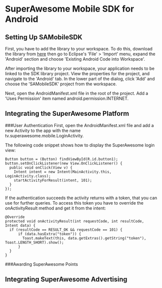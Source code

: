 SuperAwesome Mobile SDK for Android
===================================

Setting Up SAMobileSDK
----------------------
First, you have to add the library to your workspace. To do this, download the library from [here](https://github.com/SuperAwesomeLTD/sa-mobile-sdk-android) then go to Eclipse's 'File' > 'Import' menu, expand the 'Android' section and choose 'Existing Android Code into Workspace'.

After importing the library to your workspace, your application needs to be linked to the SDK library project. View the properties for the project, and navigate to the 'Android' tab. In the lower part of the dialog, click 'Add' and choose the 'SAMobileSDK' project from the workspace.

Next, open the AndroidManifest.xml file in the root of the project. Add a 'Uses Permission' item named android.permission.INTERNET.

Integrating the SuperAwesome Platform
-------------------------------------

###User Authentication
First, open the AndroidManifest.xml file and add a new Activity to the app with the name tv.superawesome.mobile.LoginActivity.

The following code snippet shows how to display the SuperAwesome login view:
```
Button button = (Button) findViewById(R.id.button1);
button.setOnClickListener(new View.OnClickListener() {
  public void onClick(View v) {
    Intent intent = new Intent(MainActivity.this, LoginActivity.class);
    startActivityForResult(intent, 101);
  }
});
```
If the authentication succeeds the activity returns with a token, that you can use for further queries. To access this token you have to override the onActivityResult method and get it from the intent:
```
@Override
protected void onActivityResult(int requestCode, int resultCode, Intent data) {
  if (resultCode == RESULT_OK && requestCode == 101) {
	  if (data.hasExtra("token")) {
	    Toast.makeText(this, data.getExtras().getString("token"), Toast.LENGTH_SHORT).show();
	  }
  }
}
```

###Awarding SuperAwesome Points

Integrating SuperAwesome Advertising
------------------------------------
